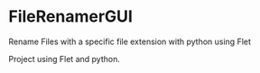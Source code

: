 # FileRenamerGUI
Rename Files with a specific file extension with python using Flet

Project using Flet and python.
